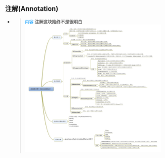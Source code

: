 ## 注解(Annotation)
* ><font color=#0099ff>内容</font>  **注解这块始终不是很明白**
![](src/main/resources/annotation.jpg)
